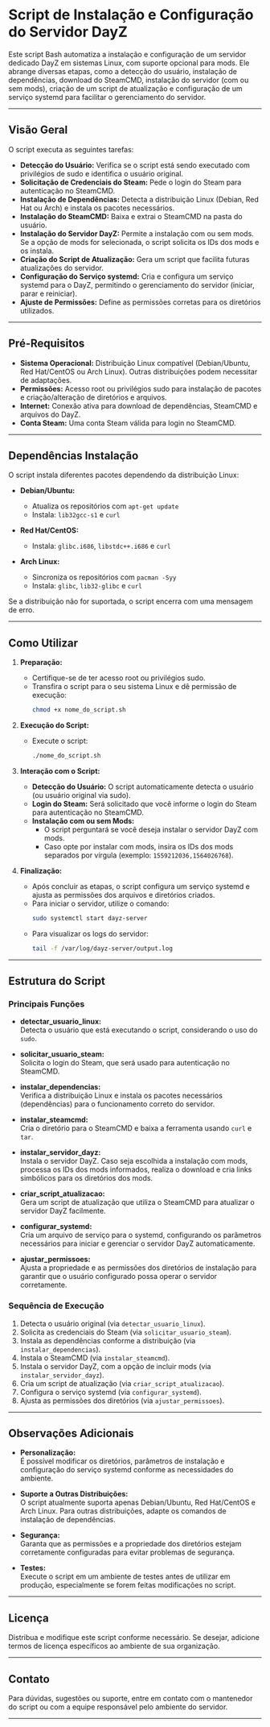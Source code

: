 # Script de Instalação e Configuração do Servidor DayZ

Este script Bash automatiza a instalação e configuração de um servidor dedicado DayZ em sistemas Linux, com suporte opcional para mods. Ele abrange diversas etapas, como a detecção do usuário, instalação de dependências, download do SteamCMD, instalação do servidor (com ou sem mods), criação de um script de atualização e configuração de um serviço systemd para facilitar o gerenciamento do servidor.

---

## Visão Geral

O script executa as seguintes tarefas:
- **Detecção do Usuário:** Verifica se o script está sendo executado com privilégios de sudo e identifica o usuário original.
- **Solicitação de Credenciais do Steam:** Pede o login do Steam para autenticação no SteamCMD.
- **Instalação de Dependências:** Detecta a distribuição Linux (Debian, Red Hat ou Arch) e instala os pacotes necessários.
- **Instalação do SteamCMD:** Baixa e extrai o SteamCMD na pasta do usuário.
- **Instalação do Servidor DayZ:** Permite a instalação com ou sem mods. Se a opção de mods for selecionada, o script solicita os IDs dos mods e os instala.
- **Criação do Script de Atualização:** Gera um script que facilita futuras atualizações do servidor.
- **Configuração do Serviço systemd:** Cria e configura um serviço systemd para o DayZ, permitindo o gerenciamento do servidor (iniciar, parar e reiniciar).
- **Ajuste de Permissões:** Define as permissões corretas para os diretórios utilizados.

---

## Pré-Requisitos

- **Sistema Operacional:** Distribuição Linux compatível (Debian/Ubuntu, Red Hat/CentOS ou Arch Linux). Outras distribuições podem necessitar de adaptações.
- **Permissões:** Acesso root ou privilégios sudo para instalação de pacotes e criação/alteração de diretórios e arquivos.
- **Internet:** Conexão ativa para download de dependências, SteamCMD e arquivos do DayZ.
- **Conta Steam:** Uma conta Steam válida para login no SteamCMD.

---

## Dependências Instalação

O script instala diferentes pacotes dependendo da distribuição Linux:

- **Debian/Ubuntu:**  
  - Atualiza os repositórios com `apt-get update`
  - Instala: `lib32gcc-s1` e `curl`

- **Red Hat/CentOS:**  
  - Instala: `glibc.i686`, `libstdc++.i686` e `curl`

- **Arch Linux:**  
  - Sincroniza os repositórios com `pacman -Syy`
  - Instala: `glibc`, `lib32-glibc` e `curl`

Se a distribuição não for suportada, o script encerra com uma mensagem de erro.

---

## Como Utilizar

1. **Preparação:**
   - Certifique-se de ter acesso root ou privilégios sudo.
   - Transfira o script para o seu sistema Linux e dê permissão de execução:
     ```bash
     chmod +x nome_do_script.sh
     ```

2. **Execução do Script:**
   - Execute o script:
     ```bash
     ./nome_do_script.sh
     ```

3. **Interação com o Script:**
   - **Detecção do Usuário:** O script automaticamente detecta o usuário (ou usuário original via sudo).
   - **Login do Steam:** Será solicitado que você informe o login do Steam para autenticação no SteamCMD.
   - **Instalação com ou sem Mods:**  
     - O script perguntará se você deseja instalar o servidor DayZ com mods.
     - Caso opte por instalar com mods, insira os IDs dos mods separados por vírgula (exemplo: `1559212036,1564026768`).

4. **Finalização:**
   - Após concluir as etapas, o script configura um serviço systemd e ajusta as permissões dos arquivos e diretórios criados.
   - Para iniciar o servidor, utilize o comando:
     ```bash
     sudo systemctl start dayz-server
     ```
   - Para visualizar os logs do servidor:
     ```bash
     tail -f /var/log/dayz-server/output.log
     ```

---

## Estrutura do Script

### Principais Funções

- **detectar_usuario_linux:**  
  Detecta o usuário que está executando o script, considerando o uso do `sudo`.

- **solicitar_usuario_steam:**  
  Solicita o login do Steam, que será usado para autenticação no SteamCMD.

- **instalar_dependencias:**  
  Verifica a distribuição Linux e instala os pacotes necessários (dependências) para o funcionamento correto do servidor.

- **instalar_steamcmd:**  
  Cria o diretório para o SteamCMD e baixa a ferramenta usando `curl` e `tar`.

- **instalar_servidor_dayz:**  
  Instala o servidor DayZ. Caso seja escolhida a instalação com mods, processa os IDs dos mods informados, realiza o download e cria links simbólicos para os diretórios dos mods.

- **criar_script_atualizacao:**  
  Gera um script de atualização que utiliza o SteamCMD para atualizar o servidor DayZ facilmente.

- **configurar_systemd:**  
  Cria um arquivo de serviço para o systemd, configurando os parâmetros necessários para iniciar e gerenciar o servidor DayZ automaticamente.

- **ajustar_permissoes:**  
  Ajusta a propriedade e as permissões dos diretórios de instalação para garantir que o usuário configurado possa operar o servidor corretamente.

### Sequência de Execução

1. Detecta o usuário original (via `detectar_usuario_linux`).
2. Solicita as credenciais do Steam (via `solicitar_usuario_steam`).
3. Instala as dependências conforme a distribuição (via `instalar_dependencias`).
4. Instala o SteamCMD (via `instalar_steamcmd`).
5. Instala o servidor DayZ, com a opção de incluir mods (via `instalar_servidor_dayz`).
6. Cria um script de atualização (via `criar_script_atualizacao`).
7. Configura o serviço systemd (via `configurar_systemd`).
8. Ajusta as permissões dos diretórios (via `ajustar_permissoes`).

---

## Observações Adicionais

- **Personalização:**  
  É possível modificar os diretórios, parâmetros de instalação e configuração do serviço systemd conforme as necessidades do ambiente.

- **Suporte a Outras Distribuições:**  
  O script atualmente suporta apenas Debian/Ubuntu, Red Hat/CentOS e Arch Linux. Para outras distribuições, adapte os comandos de instalação de dependências.

- **Segurança:**  
  Garanta que as permissões e a propriedade dos diretórios estejam corretamente configuradas para evitar problemas de segurança.

- **Testes:**  
  Execute o script em um ambiente de testes antes de utilizar em produção, especialmente se forem feitas modificações no script.

---

## Licença

Distribua e modifique este script conforme necessário. Se desejar, adicione termos de licença específicos ao ambiente de sua organização.

---

## Contato

Para dúvidas, sugestões ou suporte, entre em contato com o mantenedor do script ou com a equipe responsável pelo ambiente do servidor.

---

